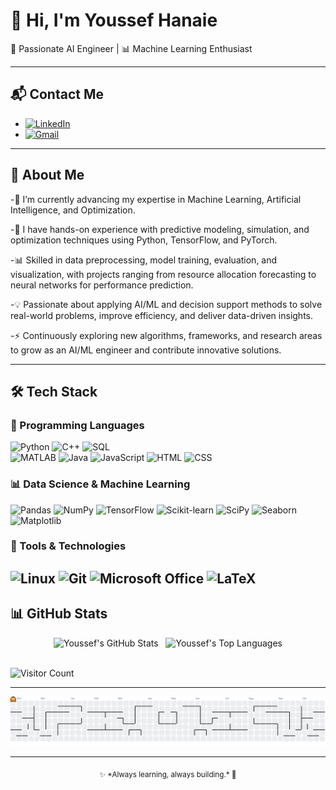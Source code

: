 # 👋 Hi, I'm Youssef Hanaie 

🤖 Passionate AI Engineer | 📊 Machine Learning Enthusiast

---

## 📬 Contact Me  
<div align="left">

- [![LinkedIn](https://img.shields.io/badge/LinkedIn-blue?logo=linkedin&style=for-the-badge)]([https://www.linkedin.com/in/youssef-hanaie/])
- [![Gmail](https://img.shields.io/badge/Gmail-D14836?logo=gmail&logoColor=white&style=for-the-badge)](mailto:lehonda12@gmail.com)

</div>

---

## 🚀 About Me

-🌱 I’m currently advancing my expertise in Machine Learning, Artificial Intelligence, and Optimization.

-🤖 I have hands-on experience with predictive modeling, simulation, and optimization techniques using Python, TensorFlow, and PyTorch.

-📊 Skilled in data preprocessing, model training, evaluation, and visualization, with projects ranging from resource allocation forecasting to neural networks for performance prediction.

-💡 Passionate about applying AI/ML and decision support methods to solve real-world problems, improve efficiency, and deliver data-driven insights.

-⚡ Continuously exploring new algorithms, frameworks, and research areas to grow as an AI/ML engineer and contribute innovative solutions.

---

## 🛠️ Tech Stack  

### 🐍 Programming Languages
![Python](https://img.shields.io/badge/Python-3776AB?style=for-the-badge&logo=python&logoColor=white)
![C++](https://img.shields.io/badge/C++-00599C?style=for-the-badge&logo=cplusplus&logoColor=white)
![SQL](https://img.shields.io/badge/SQL-4479A1?style=for-the-badge&logo=postgresql&logoColor=white)  
![MATLAB](https://img.shields.io/badge/MATLAB-0076A8?style=for-the-badge&logo=mathworks&logoColor=white)
![Java](https://img.shields.io/badge/Java-ED8B00?style=for-the-badge&logo=java&logoColor=white)
![JavaScript](https://img.shields.io/badge/JavaScript-F7DF1E?style=for-the-badge&logo=javascript&logoColor=black)
![HTML](https://img.shields.io/badge/HTML-E34F26?style=for-the-badge&logo=html5&logoColor=white)
![CSS](https://img.shields.io/badge/CSS-1572B6?style=for-the-badge&logo=css3&logoColor=white)

### 📊 Data Science & Machine Learning
![Pandas](https://img.shields.io/badge/Pandas-150458?style=for-the-badge&logo=pandas&logoColor=white)
![NumPy](https://img.shields.io/badge/NumPy-013243?style=for-the-badge&logo=numpy&logoColor=white)
![TensorFlow](https://img.shields.io/badge/TensorFlow-FF6F00?style=for-the-badge&logo=tensorflow&logoColor=white)
![Scikit-learn](https://img.shields.io/badge/Scikit--learn-F7931E?style=for-the-badge&logo=scikit-learn&logoColor=white)
![SciPy](https://img.shields.io/badge/SciPy-8CAAE6?style=for-the-badge&logo=scipy&logoColor=white)
![Seaborn](https://img.shields.io/badge/Seaborn-3776AB?style=for-the-badge&logo=python&logoColor=white)
![Matplotlib](https://img.shields.io/badge/Matplotlib-3776AB?style=for-the-badge&logo=python&logoColor=white)

### 🔧 Tools & Technologies
![Linux](https://img.shields.io/badge/Linux-FCC624?style=for-the-badge&logo=linux&logoColor=black)
![Git](https://img.shields.io/badge/Git-F05032?style=for-the-badge&logo=git&logoColor=white)
![Microsoft Office](https://img.shields.io/badge/Microsoft%20Office-D83B01?style=for-the-badge&logo=microsoft-office&logoColor=white)
![LaTeX](https://img.shields.io/badge/LaTeX-008080?style=for-the-badge&logo=latex&logoColor=white)
---

## 📊 GitHub Stats  

<div align="center">
  <img src="https://github-readme-stats.vercel.app/api?username=youssef6765&show_icons=true&theme=github_dark" alt="Youssef's GitHub Stats" height="170" />
  &nbsp;
  <img src="https://github-readme-stats.vercel.app/api/top-langs/?username=youssef6765&layout=compact&theme=github_dark" alt="Youssef's Top Languages" height="170" />
</div>
<br/>


![Visitor Count](https://komarev.com/ghpvc/?username=youssef6765&style=for-the-badge)  

---

<picture>
  <source media="(prefers-color-scheme: dark)" srcset="https://raw.githubusercontent.com/Ahmed-Yasser1231/Ahmed-Yasser1231/output/pacman-contribution-graph-dark.svg">
  <source media="(prefers-color-scheme: light)" srcset="https://raw.githubusercontent.com/Ahmed-Yasser1231/Ahmed-Yasser1231/output/pacman-contribution-graph.svg">
  <img alt="pacman contribution graph" src="https://raw.githubusercontent.com/Ahmed-Yasser1231/Ahmed-Yasser1231/output/pacman-contribution-graph.svg">
</picture>

---
 
<p align="center"><sub>✨ *Always learning, always building.* 🚀</sub></p>
